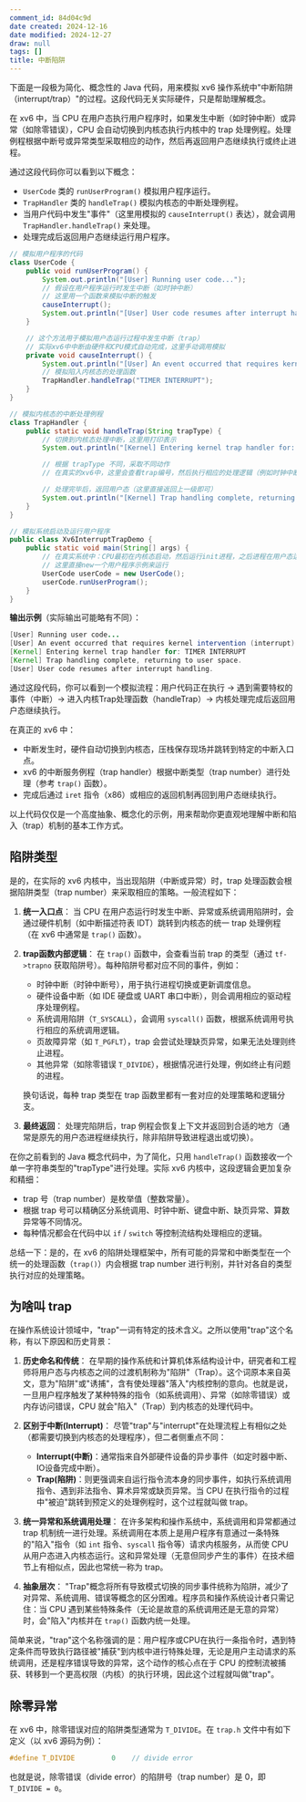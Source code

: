 ```yaml
---
comment_id: 84d04c9d
date created: 2024-12-16
date modified: 2024-12-27
draw: null
tags: []
title: 中断陷阱
---
```

下面是一段极为简化、概念性的 Java 代码，用来模拟 xv6 操作系统中"中断陷阱（interrupt/trap）"的过程。这段代码无关实际硬件，只是帮助理解概念。

在 xv6 中，当 CPU 在用户态执行用户程序时，如果发生中断（如时钟中断）或异常（如除零错误），CPU 会自动切换到内核态执行内核中的 trap 处理例程。处理例程根据中断号或异常类型采取相应的动作，然后再返回用户态继续执行或终止进程。

通过这段代码你可以看到以下概念：

- `UserCode` 类的 `runUserProgram()` 模拟用户程序运行。
- `TrapHandler` 类的 `handleTrap()` 模拟内核态的中断处理例程。
- 当用户代码中发生"事件"（这里用模拟的 `causeInterrupt()` 表达），就会调用 `TrapHandler.handleTrap()` 来处理。
- 处理完成后返回用户态继续运行用户程序。

```java
// 模拟用户程序的代码
class UserCode {
    public void runUserProgram() {
        System.out.println("[User] Running user code...");
        // 假设在用户程序运行时发生中断（如时钟中断）
        // 这里用一个函数来模拟中断的触发
        causeInterrupt();
        System.out.println("[User] User code resumes after interrupt handling.");
    }

    // 这个方法用于模拟用户态运行过程中发生中断（trap）
    // 实际xv6中中断由硬件和CPU模式自动完成，这里手动调用模拟
    private void causeInterrupt() {
        System.out.println("[User] An event occurred that requires kernel intervention (interrupt).");
        // 模拟陷入内核态的处理函数
        TrapHandler.handleTrap("TIMER INTERRUPT");
    }
}

// 模拟内核态的中断处理例程
class TrapHandler {
    public static void handleTrap(String trapType) {
        // 切换到内核态处理中断，这里用打印表示
        System.out.println("[Kernel] Entering kernel trap handler for: " + trapType);

        // 根据 trapType 不同，采取不同动作
        // 在真实的xv6中，这里会查看trap编号，然后执行相应的处理逻辑（例如时钟中断更新进程时间片，IO中断处理输入输出等）

        // 处理完毕后，返回用户态（这里直接返回上一级即可）
        System.out.println("[Kernel] Trap handling complete, returning to user space.");
    }
}

// 模拟系统启动及运行用户程序
public class Xv6InterruptTrapDemo {
    public static void main(String[] args) {
        // 在真实系统中：CPU最初在内核态启动，然后运行init进程，之后进程在用户态运行
        // 这里直接new一个用户程序示例来运行
        UserCode userCode = new UserCode();
        userCode.runUserProgram();
    }
}
```

**输出示例**（实际输出可能略有不同）：

```Java
[User] Running user code...
[User] An event occurred that requires kernel intervention (interrupt).
[Kernel] Entering kernel trap handler for: TIMER INTERRUPT
[Kernel] Trap handling complete, returning to user space.
[User] User code resumes after interrupt handling.
```

通过这段代码，你可以看到一个模拟流程：用户代码正在执行 → 遇到需要特权的事件（中断）→ 进入内核Trap处理函数（handleTrap）→ 内核处理完成后返回用户态继续执行。

在真正的 xv6 中：

- 中断发生时，硬件自动切换到内核态，压栈保存现场并跳转到特定的中断入口点。
- xv6 的中断服务例程（trap handler）根据中断类型（trap number）进行处理（参考 `trap()` 函数）。
- 完成后通过 `iret` 指令（x86）或相应的返回机制再回到用户态继续执行。

以上代码仅仅是一个高度抽象、概念化的示例，用来帮助你更直观地理解中断和陷入（trap）机制的基本工作方式。

## 陷阱类型

是的，在实际的 xv6 内核中，当出现陷阱（中断或异常）时，trap 处理函数会根据陷阱类型（trap number）来采取相应的策略。一般流程如下：

1. **统一入口点**：
    当 CPU 在用户态运行时发生中断、异常或系统调用陷阱时，会通过硬件机制（如中断描述符表 IDT）跳转到内核态的统一 trap 处理例程（在 xv6 中通常是 `trap()` 函数）。
    
2. **trap函数内部逻辑**：
    在 `trap()` 函数中，会查看当前 trap 的类型（通过 `tf->trapno` 获取陷阱号）。每种陷阱号都对应不同的事件，例如：
    
    - 时钟中断（时钟中断号），用于执行进程切换或更新调度信息。
    - 硬件设备中断（如 IDE 硬盘或 UART 串口中断），则会调用相应的驱动程序处理例程。
    - 系统调用陷阱（`T_SYSCALL`），会调用 `syscall()` 函数，根据系统调用号执行相应的系统调用逻辑。
    - 页故障异常（如 `T_PGFLT`），trap 会尝试处理缺页异常，如果无法处理则终止进程。
    - 其他异常（如除零错误 `T_DIVIDE`），根据情况进行处理，例如终止有问题的进程。
    

    换句话说，每种 trap 类型在 trap 函数里都有一套对应的处理策略和逻辑分支。

    
3. **最终返回**：
    处理完陷阱后，trap 例程会恢复上下文并返回到合适的地方（通常是原先的用户态进程继续执行，除非陷阱导致进程退出或切换）。
    

在你之前看到的 Java 概念代码中，为了简化，只用 `handleTrap()` 函数接收一个单一字符串类型的"trapType"进行处理。实际 xv6 内核中，这段逻辑会更加复杂和精细：

- trap 号（trap number）是枚举值（整数常量）。
- 根据 trap 号可以精确区分系统调用、时钟中断、键盘中断、缺页异常、算数异常等不同情况。
- 每种情况都会在代码中以 `if` / `switch` 等控制流结构处理相应的逻辑。

总结一下：是的，在 xv6 的陷阱处理框架中，所有可能的异常和中断类型在一个统一的处理函数（`trap()`）内会根据 trap number 进行判别，并针对各自的类型执行对应的处理策略。

## 为啥叫 trap

在操作系统设计领域中，"trap"一词有特定的技术含义。之所以使用"trap"这个名称，有以下原因和历史背景：

1. **历史命名和传统**：
    在早期的操作系统和计算机体系结构设计中，研究者和工程师将用户态与内核态之间的过渡机制称为"陷阱"（Trap）。这个词原本来自英文，意为"陷阱"或"诱捕"，含有使处理器"落入"内核控制的意向。也就是说，一旦用户程序触发了某种特殊的指令（如系统调用）、异常（如除零错误）或内存访问错误，CPU 就会"陷入"（Trap）到内核态的处理代码中。
    
2. **区别于中断(Interrupt)**：
    尽管"trap"与"interrupt"在处理流程上有相似之处（都需要切换到内核态的处理程序），但二者侧重点不同：
    
    - **Interrupt(中断)**：通常指来自外部硬件设备的异步事件（如定时器中断、IO设备完成中断）。
    - **Trap(陷阱)**：则更强调来自运行指令流本身的同步事件，如执行系统调用指令、遇到非法指令、算术异常或缺页异常。当 CPU 在执行指令的过程中"被迫"跳转到预定义的处理例程时，这个过程就叫做 trap。
3. **统一异常和系统调用处理**：
    在许多架构和操作系统中，系统调用和异常都通过 trap 机制统一进行处理。系统调用在本质上是用户程序有意通过一条特殊的"陷入"指令（如 `int` 指令、`syscall` 指令等）请求内核服务，从而使 CPU 从用户态进入内核态运行。这和异常处理（无意但同步产生的事件）在技术细节上有相似点，因此也常统一称为 trap。
    
4. **抽象层次**：
    "Trap"概念将所有导致模式切换的同步事件统称为陷阱，减少了对异常、系统调用、错误等概念的区分困难。程序员和操作系统设计者只需记住：当 CPU 遇到某些特殊条件（无论是故意的系统调用还是无意的异常）时，会"陷入"内核并在 `trap()` 函数内统一处理。
    

简单来说，"trap"这个名称强调的是：用户程序或CPU在执行一条指令时，遇到特定条件而导致执行路径被"捕获"到内核中进行特殊处理，无论是用户主动请求的系统调用，还是程序错误导致的异常，这个动作的核心点在于 CPU 的控制流被捕获、转移到一个更高权限（内核）的执行环境，因此这个过程就叫做"trap"。

## 除零异常

在 xv6 中，除零错误对应的陷阱类型通常为 `T_DIVIDE`。在 `trap.h` 文件中有如下定义（以 xv6 源码为例）：

```c
#define T_DIVIDE         0    // divide error
```

也就是说，除零错误（divide error）的陷阱号（trap number）是 0，即 `T_DIVIDE = 0`。
